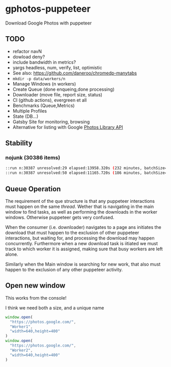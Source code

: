 # gphotos-puppeteer

Download Google Photos with puppeteer

## TODO

- refactor navN
- dowload deny?
- include bandwidth in metrics?
- yargs headless, num, verify, list, optimistic
- See also: <https://github.com/daneroo/chromedp-manytabs>
- `mkdir -p data/workers/n`
- Manage Windows (n workers)
- Create Queue (done enqueing,done processing)
- Downloader (move file, report size, status)
- CI (github actions), evergreen et all
- Benchmarks (Queue,Metrics)
- Multiple Profiles
- State (DB...)
- Gatsby Site for monitoring, browsing
- Alternative for listing with Google [Photos Library API](https://developers.google.com/photos/library/reference/rest)

## Stability

### nojunk (30386 items)

```bash
::run n:30387 unresolved:29 elapsed:13958.320s (232 minutes, batchSize=1000)
::run n:30387 unresolved:50 elapsed:11165.720s (186 minutes, batchSize=200)
```

## Queue Operation

The requirement of the que structure is that any puppeteer interactions must happen on the same *thread*.
Wether that is navigating in the main window to find tasks, as well as performing the downloads in the worker windows. Otherwise puppeteer gets very confused.

When the consumer (i.e. downloader) navigates to a page ans initiates the download that must happen to the exclusion of other puppeteer interactions, but waiting for, and processing the download may happen concurrently.
Furthermore when a new download task is iitiated we must track to which worker it is assigned, making sure that busy workers are left alone.

Similarly when the Main window is searching for new work, that also must happen to the exclusion of any other puppeteer activity.

## Open new window

This works from the console!

I think we need both a size, and a unique name

```js
window.open(
  "https://photos.google.com/",
  "Worker1",
  "width=640,height=400"
)
window.open(
  "https://photos.google.com/",
  "Worker2",
  "width=640,height=400"
)

```
